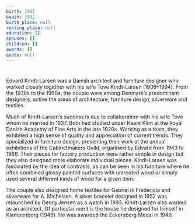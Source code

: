 ```yaml
---
birth: 1901
death: 1982
birth_place: null
resting_place: null
education: []
spouses: []
children: []
awards: []
quote: null
---
```


#

Edvard Kindt-Larsen was a Danish architect and furniture designer who worked closely together with his wife Tove Kindt-Larsen (1906–1994). From the 1930s to the 1960s, the couple were among Denmark’s predominant designers, active the areas of architecture, furniture design, silverware and textiles.

Much of Kindt-Larsen’s success is due to collaboration with his wife Tove whom he married in 1937. Both had studied under Kaare Klint at the Royal Danish Academy of Fine Arts in the late 1920s. Working as a team, they exhibited a high sense of quality and appreciation of current trends.
They specialized in furniture design, presenting their work at the annual exhibitions of the Cabinetmakers Guild, organised by Edvard from 1943 to 1966. Their pieces for factory production were rather simple in design but they also designed more elaborate individual pieces. Kindt-Larsen was fascinated by the idea of contrasts, as can be seen in his furniture where he often combined glossy painted surfaces with untreated wood or simply used several different kinds of wood for a given item.

The couple also designed home textiles for Gabriel in Fredericia and silverware for A. Michelsen. A silver bracelet designed in 1952 was relaunched by Georg Jensen as a watch in 1993. Kindt-Larsen also worked as an architect. Of particular merit is the house he designed for himself in Klampenborg (1949). He was awarded the Eckersberg Medal in 1949.
